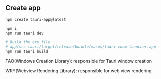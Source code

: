 ## Create app

```sh
npm create tauri-app@latest

npm i
npm run tauri dev

# Build the exe file
# app/src-tauri/target/release/bundle/macos/tauri-zoom-launcher.app
npm run tauri build
```

TAO(Windows Creation Library): responsible for Tauri window creation

WRY(Webview Rendering Library): responsible for web view rendering
